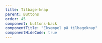 ```yaml
---
title: Tilbage-knap
parent: Buttons
order: 45
component: buttons-back
componentTitle: "Eksempel på tilbageknap"
componentHideCode: true
---
```

